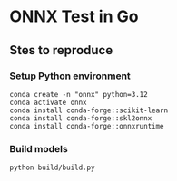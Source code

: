 # ONNX Test in Go

## Stes to reproduce

### Setup Python environment

```
conda create -n "onnx" python=3.12
conda activate onnx
conda install conda-forge::scikit-learn
conda install conda-forge::skl2onnx
conda install conda-forge::onnxruntime
```

### Build models

`python build/build.py`


